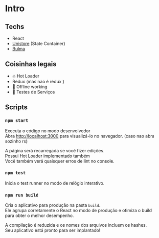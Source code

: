 # Intro

## Techs

- React
- [Unistore](https://github.com/developit/unistore) (State Container)
- [Bulma](https://github.com/jgthms/bulma)

## Coisinhas legais

- 🔥 Hot Loader
- Redux (mas nao é redux )
- 🐪 Offline working
- 🔬 Testes de Serviços

## Scripts

### `npm start`

Executa o código no modo desenvolvedor<br>
Abra [http://localhost:3000](http://localhost:3000) para visualizá-lo no navegador. (caso nao abra sozinho rs)

A página será recarregada se você fizer edições. <br>
Possui Hot Loader implementado também <br>
Você também verá quaisquer erros de lint no console.

### `npm test`

Inicia o test runner no modo de relógio interativo. <br>

### `npm run build`

Cria o aplicativo para produção na pasta `build`. <br>
Ele agrupa corretamente o React no modo de produção e otimiza o build para obter o melhor desempenho.

A compilação é reduzida e os nomes dos arquivos incluem os hashes. <br>
Seu aplicativo está pronto para ser implantado!
